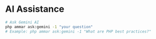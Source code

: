 # AI Assistance

```bash
# Ask Gemini AI
php ammar ask:gemini -1 "your question"
# Example: php ammar ask:gemini -1 "What are PHP best practices?"
```
